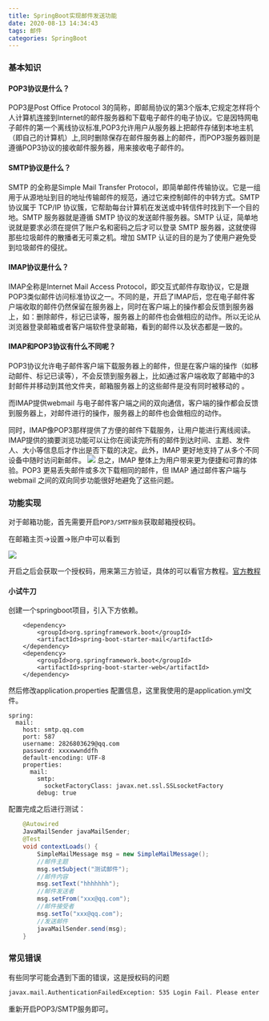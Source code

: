 ```yaml
---
title: SpringBoot实现邮件发送功能
date: 2020-08-13 14:34:43
tags: 邮件
categories: SpringBoot
---
```

### 

<!--more-->

### 基本知识

#### POP3协议是什么？

POP3是Post Office Protocol 3的简称，即邮局协议的第3个版本,它规定怎样将个人计算机连接到Internet的邮件服务器和下载电子邮件的电子协议。它是因特网电子邮件的第一个离线协议标准,POP3允许用户从服务器上把邮件存储到本地主机（即自己的计算机）上,同时删除保存在邮件服务器上的邮件，而POP3服务器则是遵循POP3协议的接收邮件服务器，用来接收电子邮件的。


#### SMTP协议是什么？

SMTP 的全称是Simple Mail Transfer Protocol，即简单邮件传输协议。它是一组用于从源地址到目的地址传输邮件的规范，通过它来控制邮件的中转方式。SMTP 协议属于 TCP/IP 协议簇，它帮助每台计算机在发送或中转信件时找到下一个目的地。SMTP 服务器就是遵循 SMTP 协议的发送邮件服务器。SMTP 认证，简单地说就是要求必须在提供了账户名和密码之后才可以登录 SMTP 服务器，这就使得那些垃圾邮件的散播者无可乘之机。增加 SMTP 认证的目的是为了使用户避免受到垃圾邮件的侵扰。

#### IMAP协议是什么？

IMAP全称是Internet Mail Access Protocol，即交互式邮件存取协议，它是跟POP3类似邮件访问标准协议之一。不同的是，开启了IMAP后，您在电子邮件客户端收取的邮件仍然保留在服务器上，同时在客户端上的操作都会反馈到服务器上，如：删除邮件，标记已读等，服务器上的邮件也会做相应的动作。所以无论从浏览器登录邮箱或者客户端软件登录邮箱，看到的邮件以及状态都是一致的。

#### IMAP和POP3协议有什么不同呢？
POP3协议允许电子邮件客户端下载服务器上的邮件，但是在客户端的操作（如移动邮件、标记已读等），不会反馈到服务器上，比如通过客户端收取了邮箱中的3封邮件并移动到其他文件夹，邮箱服务器上的这些邮件是没有同时被移动的 。

而IMAP提供webmail 与电子邮件客户端之间的双向通信，客户端的操作都会反馈到服务器上，对邮件进行的操作，服务器上的邮件也会做相应的动作。

同时，IMAP像POP3那样提供了方便的邮件下载服务，让用户能进行离线阅读。IMAP提供的摘要浏览功能可以让你在阅读完所有的邮件到达时间、主题、发件人、大小等信息后才作出是否下载的决定。此外，IMAP 更好地支持了从多个不同设备中随时访问新邮件。
![](/images/2020081401.png)
总之，IMAP 整体上为用户带来更为便捷和可靠的体验。POP3 更易丢失邮件或多次下载相同的邮件，但 IMAP 通过邮件客户端与webmail 之间的双向同步功能很好地避免了这些问题。



### 功能实现

对于邮箱功能，首先需要开启`POP3/SMTP服务`获取邮箱授权码。

在邮箱主页->设置->账户中可以看到

![](/images/2020081402.png)

开启之后会获取一个授权码，用来第三方验证，具体的可以看官方教程。[官方教程](https://service.mail.qq.com/cgi-bin/help?subtype=1&&no=1001256&&id=28 )



#### 小试牛刀

创建一个springboot项目，引入下方依赖。

```
	<dependency>
	    <groupId>org.springframework.boot</groupId>
	    <artifactId>spring-boot-starter-mail</artifactId>
	</dependency>
	<dependency>
	    <groupId>org.springframework.boot</groupId>
	    <artifactId>spring-boot-starter-web</artifactId>
	</dependency>
```

 然后修改application.properties 配置信息，这里我使用的是application.yml文件。
```
spring:
  mail:
    host: smtp.qq.com
    port: 587
    username: 2826803629@qq.com
    password: xxxxwwnddfh
    default-encoding: UTF-8
    properties:
      mail:
        smtp:
          socketFactoryClass: javax.net.ssl.SSLsocketFactory
        debug: true
```

配置完成之后进行测试：

```java
	@Autowired
    JavaMailSender javaMailSender;
    @Test
    void contextLoads() {
        SimpleMailMessage msg = new SimpleMailMessage();
        //邮件主题
        msg.setSubject("测试邮件");
        //邮件内容
        msg.setText("hhhhhhh");
        //邮件发送者
        msg.setFrom("xxx@qq.com");
        //邮件接受者
        msg.setTo("xxx@qq.com");
        //发送邮件
        javaMailSender.send(msg);
    }
```





### 常见错误

有些同学可能会遇到下面的错误，这是授权码的问题

```bash
javax.mail.AuthenticationFailedException: 535 Login Fail. Please enter your authorization code to login. More information in http://service.mail.qq.com/cgi-bin/help?subtype=1&&id=28&&no=1001256
```

重新开启POP3/SMTP服务即可。